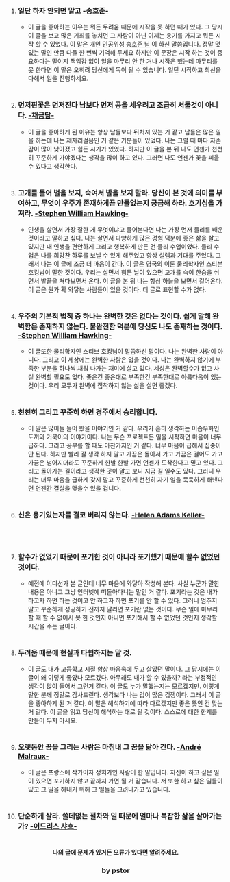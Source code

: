 1.  ### __일단 하자 안되면 말고 <u>-송호준-</u>__
    - 이 글을 좋아하는 이유는 뭐든 두려움 때문에 시작을 못 하던 때가 있다. 그 당시 이 글을 보고 많은 기회를 놓치던 그 사람이 아닌 이제는 용기를 가지고 뭐든 시작 할 수 있었다. 이 말은 개인 인공위성 <u>송호준 님</u> 이 하신 말씀입니다. 정말 멋있는 말인 만큼 다들 한 번씩 기억해 두세요 하지만 이 문장은 시작 하는 것이 중요하다는 말이지 책임감 없이 일을 마무리 안 한 거나 시작은 했는데 마무리를 못 한다면 이 말은 오히려 당신에게 독이 될 수 있습니다. 일단 시작하고 최선을 다해서 일을 진행하세요. <br><br>
2. ### __먼저핀꽃은 먼저진다 남보다 먼저 공을 세우려고 조급히 서둘것이 아니다. <u>-채금담-</u>__ 
    - 이 글을 좋아하게 된 이유는 항상 남들보다 뒤처져 있는 거 같고 남들은 많은 일을 하는데 나는 제자리걸음인 거 같은 기분들이 있었다. 나는 그럴 때 마다 자존감이 많이 낮아졌고 힘든 시기가 있었다. 하지만 이 글을 본 뒤 나도 언젠가 천천히 꾸준하게 가야겠다는 생각을 많이 하고 있다. 그러면 나도 언젠가 꽃을 피울 수 있다고 생각한다. <br><br>
3. ### __고개를 들어 별을 보지, 숙여서 발을 보지 말라. 당신이 본 것에 의미를 부여하고, 무엇이 우주가 존재하게끔 만들었는지 궁금해 하라. 호기심을 가져라. <u>-Stephen William Hawking-</u>__
   - 인생을 살면서 가장 잘한 게 무엇이냐고 물어본다면 나는 가장 먼저 물리를 배운 것이라고 말하고 싶다. 나는 살면서 다양하게 많은 경험 덕분에 좋은 삶을 살고 있지만 내 인생을 편안하게 그리고 행복하게 만든 건 물리 수업이었다. 물리 수업은 나를 희망찬 하루를 보낼 수 있게 해주었고 항상 설렘과 기대를 주었다. 그래서 나는 이 글에 조금 더 마음이 간다. 이 글은 영국의 이론 물리학자인 스티븐 호킹님이 말한 것이다. 우리는 살면서 힘든 날이 있으면 고개를 숙여 한숨을 쉬면서 발끝을 쳐다보면서 온다. 이 글을 본 뒤 나는 항상 하늘을 보면서 걸어온다. 이 글은 뭔가 확 와닿는 사람들이 있을 것이다. 더 글로 표현할 수가 없다. <br><br>
4. ### __우주의 기본적 법칙 중 하나는 완벽한 것은 없다는 것이다. 쉽게 말해 완벽함은 존재하지 않는다. 불완전함 덕분에 당신도 나도 존재하는 것이다. <u>-Stephen William Hawking-</u>__
   - 이 글또한 물리학자인 스티브 호킹님이 말씀하신 말이다. 나는 완벽한 사람이 아니다. 그리고 이 세상에는 완벽한 사람은 없을 것이다. 나는 완벽하지 않기에 부족한 부분을 하나씩 채워 나가는 재미에 살고 있다. 세싱은 완벽할수가 없고 사실 완벽할 필요도 없다. 좋은건 좋은대로 부족한건 부족한대로 아름다움이 있는것이다. 우리 모두가 완벽에 집착하지 않는 삶을 살면 좋겠다. <br><br>
5. ### __천천히 그리고 꾸준히 하면 경주에서 승리합니다.__
   - 이 말은 많이들 들어 왔을 이야기인 거 같다. 우리가 흔히 생각하는 이솝우화인 도끼와 거북이의 이야기이다. 나는 무슨 프로젝트든 일을 시작하면 마음이 너무 급하다. 그리고 공부를 할 때도 마찬가지인 거 같다. 너무 마음이 급해서 집중이 안 된다. 하지만 빨리 갈 생각 하지 말고 가끔은 돌아서 가고 가끔은 걸어도 가고 가끔은 넘어지더라도 꾸준하게 한발 한발 가면 언젠가 도착한다고 믿고 있다. 그리고 돌아가는 길이라고 생각한 곳이 알고 보니 지금 길 일수도 있다. 그러니 우리는 너무 마음을 급하게 갖지 말고 꾸준하게 천천히 자기 일을 묵묵하게 해낸다면 언젠간 결실을 맺을수 있을 겁니다. <br><br>
6. ### __신은 용기있는자를 결코 버리지 않는다. <u>-Helen Adams Keller-</u>__
   <br><br>
7. ### __할수가 없었기 때문에 포기한 것이 아니라 포기했기 때문에 할수 없었던 것이다.__
   - 예전에 어디선가 본 글인데 너무 마음에 와닿아 작성해 본다. 사실 누군가 말한 내용은 아니고 그냥 인터넷에 떠돌아다니는 말인 거 같다. 포기라는 것은 내가 하고자 하면 하는 것이고 안 하고자 하면 포기를 안 할 수 있다. 그러니 멈추지 말고 꾸준하게 성공하기 전까지 달리면 포기란 없는 것이다. 무슨 일에 마무리 할 때 할 수 없어서 못 한 것인지 아니면 포기해서 할 수 없었던 것인지 생각할 시간을 주는 글이다.<br><br>
8. ### __두려움 때문에 현실과 타협하지는 말 것.__
   - 이 글도 내가 고등학교 시절 항상 마음속에 두고 살았던 말이다. 그 당시에는 이글이 왜 이렇게 좋았나 모르겠다. 아무래도 내가 할 수 있을까? 라는 부정적인 생각이 많이 들어서 그런거 같다. 이 글도 누가 말했는지는 모르겠지만. 이렇게 말한 분께 정말로 감사드린다. 생각보다 나는 겁이 많은 겁쟁이다. 그래서 이 글을 좋아하게 된 거 같다. 이 말은 해석하기에 따라 다르겠지만 좋은 뜻인 건 맞는 거 같다. 이 글을 읽고 당신이 해석하는 대로 될 것이다. 스스로에 대한 한계를 만들어 두지 마세요.<br><br>
9.  ### __오랫동안 꿈을 그리는 사람은 마침내 그 꿈을 닮아 간다. <u>-André Malraux-</u>__
    - 이 글은 프랑스에 작가이자 정치가인 사람이 한 말입니다. 자신이 하고 싶은 일이 있으면 포기하지 않고 끝까지 가면 될 거 같습니다. 저 또한 하고 싶은 일들이 있고 그 일을 해내기 위해 그 일들을 그려나가고 있습니다.<br><br>
10. ### __단순하게 살라. 쓸데없는 절차와 일 때문에 얼마나 복잡한 삶을 살아가는가? <u>-이드리스 샤흐-</u>__ <br><br>



#### <center>나의 글에 문제가 있거든 오류가 있다면 알려주세요.</center>
### <center>by pstor</center>
